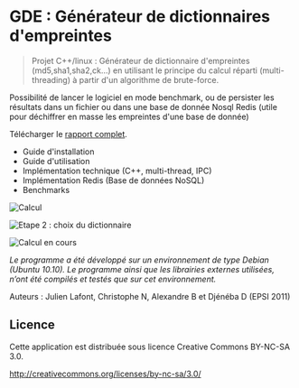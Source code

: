 # GDE : Générateur de dictionnaires d'empreintes

> Projet C++/linux : Générateur de dictionnaire d'empreintes (md5,sha1,sha2,ck...) en utilisant le principe du calcul réparti (multi-threading) à partir d'un algorithme de brute-force.

Possibilité de lancer le logiciel en mode benchmark, ou de persister les résultats dans un fichier ou dans une base de donnée Nosql Redis (utile pour déchiffrer en masse les empreintes d'une base de donnée)

Télécharger le [rapport complet](http://hash-dictionary-generator.googlecode.com/files/Etude%20projet%20Unix.pdf).

* Guide d'installation
* Guide d'utilisation
* Implémentation technique (C++, multi-thread, IPC)
* Implémentation Redis (Base de données NoSQL)
* Benchmarks

![Calcul](http://up.studio-dev.fr/_/calcul.png)

![Etape 2 : choix du dictionnaire](http://up.studio-dev.fr/_/etape2.png)

![Calcul en cours](http://up.studio-dev.fr/_/etape4init.png)

_Le programme a été développé sur un environnement de type Debian (Ubuntu 10.10)._
_Le programme ainsi que les librairies externes utilisées, n’ont été compilés et testés que sur cet environnement._

Auteurs : Julien Lafont, Christophe N, Alexandre B et Djénéba D (EPSI 2011)

## Licence

Cette application est distribuée sous licence Creative Commons BY-NC-SA 3.0.

http://creativecommons.org/licenses/by-nc-sa/3.0/
